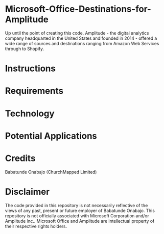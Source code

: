 # Microsoft-Office-Destinations-for-Amplitude
Up until the point of creating this code, Amplitude - the digital analytics company headquarted in the United States and founded in 2014 - offered a wide range of sources and destinations ranging from Amazon Web Services through to Shopify. 

# Instructions

# Requirements

# Technology

# Potential Applications

# Credits
Babatunde Onabajo (ChurchMapped Limited)

# Disclaimer
The code provided in this repository is not necessarily reflective of the views of any past, present or future employer of Babatunde Onabajo. This repository is not officially associated with Microsoft Corporation and/or Amplitude Inc.. Microsoft Office and Amplitude are intellectual property of their respective rights holders. 
